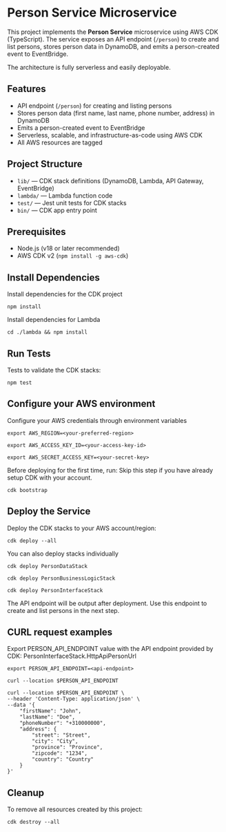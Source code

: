 # Person Service Microservice

This project implements the **Person Service** microservice using AWS CDK (TypeScript). The service exposes an API endpoint (`/person`) to create and list persons, stores person data in DynamoDB, and emits a person-created event to EventBridge. 

The architecture is fully serverless and easily deployable.

## Features

- API endpoint (`/person`) for creating and listing persons
- Stores person data (first name, last name, phone number, address) in DynamoDB
- Emits a person-created event to EventBridge
- Serverless, scalable, and infrastructure-as-code using AWS CDK
- All AWS resources are tagged

## Project Structure

- `lib/` — CDK stack definitions (DynamoDB, Lambda, API Gateway, EventBridge)
- `lambda/` — Lambda function code
- `test/` — Jest unit tests for CDK stacks
- `bin/` — CDK app entry point

## Prerequisites

- Node.js (v18 or later recommended)
- AWS CDK v2 (`npm install -g aws-cdk`)


## Install Dependencies

Install dependencies for the CDK project

```
npm install
```

Install dependencies for Lambda

```
cd ./lambda && npm install
```

## Run Tests

Tests to validate the CDK stacks:

```
npm test
```

## Configure your AWS environment

Configure your AWS credentials through environment variables 

```
export AWS_REGION=<your-preferred-region>
```
```
export AWS_ACCESS_KEY_ID=<your-access-key-id>
```
```
export AWS_SECRET_ACCESS_KEY=<your-secret-key>
```

Before deploying for the first time, run:
Skip this step if you have already setup CDK with your account.

```
cdk bootstrap
```

## Deploy the Service

Deploy the CDK stacks to your AWS account/region:

```
cdk deploy --all
```

You can also deploy stacks individually

```
cdk deploy PersonDataStack
```
```
cdk deploy PersonBusinessLogicStack
```
```
cdk deploy PersonInterfaceStack
```

The API endpoint will be output after deployment. Use this endpoint to create and list persons in the next step.

## CURL request examples

Export PERSON_API_ENDPOINT value with the API endpoint provided by CDK: PersonInterfaceStack.HttpApiPersonUrl

```
export PERSON_API_ENDPOINT=<api-endpoint>
```
```
curl --location $PERSON_API_ENDPOINT
```
```
curl --location $PERSON_API_ENDPOINT \
--header 'Content-Type: application/json' \
--data '{
    "firstName": "John",
    "lastName": "Doe",
    "phoneNumber": "+310000000",
    "address": {
        "street": "Street",
        "city": "City",
        "province": "Province",
        "zipcode": "1234",
        "country": "Country"
    }
}'
```


## Cleanup 

To remove all resources created by this project:

```
cdk destroy --all
```
